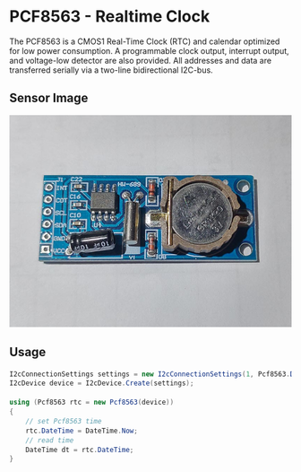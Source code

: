# PCF8563 - Realtime Clock
The PCF8563 is a CMOS1 Real-Time Clock (RTC) and calendar optimized for low power consumption. A  programmable clock output, interrupt output, and voltage-low detector are also provided. All addresses and data are transferred serially via a two-line bidirectional I2C-bus.

## Sensor Image
![](sensor.jpg)

## Usage
```csharp
I2cConnectionSettings settings = new I2cConnectionSettings(1, Pcf8563.DefaultI2cAddress);
I2cDevice device = I2cDevice.Create(settings);

using (Pcf8563 rtc = new Pcf8563(device))
{
    // set Pcf8563 time
    rtc.DateTime = DateTime.Now;
    // read time
    DateTime dt = rtc.DateTime;
}
```
